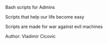 Bash scripts for Admins


Scripts that help our life become easy

Scripts are made for war against evil machines


Author: Vladimir Cicovic 
